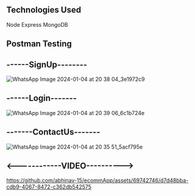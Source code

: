 ## Technologies Used

Node
Express
MongoDB

## Postman Testing

##  ------SignUp--------
![WhatsApp Image 2024-01-04 at 20 38 04_3e1972c9](https://github.com/abhinav-15/ecommApp/assets/69742746/770e1b4d-dfa4-4734-8740-f1da17e67ce3)


##  ------Login-------
![WhatsApp Image 2024-01-04 at 20 39 06_6c1b724e](https://github.com/abhinav-15/ecommApp/assets/69742746/6f7457e1-a535-4fbe-90b3-9052d16d8076)


## -------ContactUs-------
![WhatsApp Image 2024-01-04 at 20 35 51_5acf795e](https://github.com/abhinav-15/ecommApp/assets/69742746/a2687b2e-ec9c-4aaa-a78f-5760a4c23ff7)


## <------------VIDEO---------->


https://github.com/abhinav-15/ecommApp/assets/69742746/d7d48bba-cdb9-4067-8472-c362db542575


